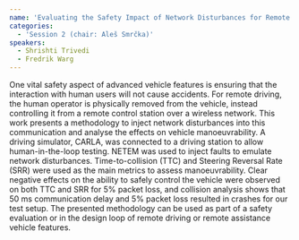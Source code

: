 ```yaml
---
name: 'Evaluating the Safety Impact of Network Disturbances for Remote Driving with Simulation-Based Human-in-the-Loop Testing'
categories:
  - 'Session 2 (chair: Aleš Smrčka)'
speakers:
  - Shrishti Trivedi
  - Fredrik Warg 
---
```



One vital safety aspect of advanced vehicle features is ensuring that the interaction with human users will not cause accidents. For remote driving, the human operator is physically removed from the vehicle, instead controlling it from a remote control station over a wireless network. This work presents a methodology to inject network disturbances into this communication and analyse the effects on vehicle manoeuvrability. A driving simulator, CARLA, was connected to a driving station to allow human-in-the-loop testing. NETEM was used to inject faults to emulate network disturbances. Time-to-collision (TTC) and Steering Reversal Rate (SRR) were used as the main metrics to assess manoeuvrability. Clear negative effects on the ability to safely control the vehicle were observed on both TTC and SRR for 5% packet loss, and collision analysis shows that 50 ms communication delay and 5% packet loss resulted in crashes for our test setup. The presented methodology can be used as part of a safety evaluation or in the design loop of remote driving or remote assistance vehicle features.

